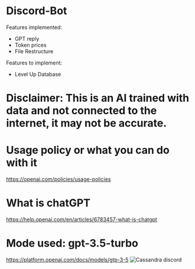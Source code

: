 # Discord-Bot

Features implemented:

- GPT reply
- Token prices
- File Restructure


Features to implement:
- Level Up Database

# Disclaimer: This is an AI trained with data and not connected to the internet, it may not be accurate.

# Usage policy or what you can do with it
https://openai.com/policies/usage-policies

# What is chatGPT
https://help.openai.com/en/articles/6783457-what-is-chatgpt

# Mode used: gpt-3.5-turbo
https://platform.openai.com/docs/models/gtp-3-5
![Cassandra discord](https://github.com/snsolomar/Discord-Bot/assets/84692193/8271b6ea-4d96-4b17-b54d-ad0c67a97928)
